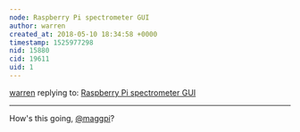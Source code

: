 ```yaml
---
node: Raspberry Pi spectrometer GUI
author: warren
created_at: 2018-05-10 18:34:58 +0000
timestamp: 1525977298
nid: 15880
cid: 19611
uid: 1
---
```




[warren](../profile/warren) replying to: [Raspberry Pi spectrometer GUI](../notes/cedarlodge/03-07-2018/raspberry-pi-spectrometer-gui)

----
How's this going, [@maggpi](/profile/maggpi)? 